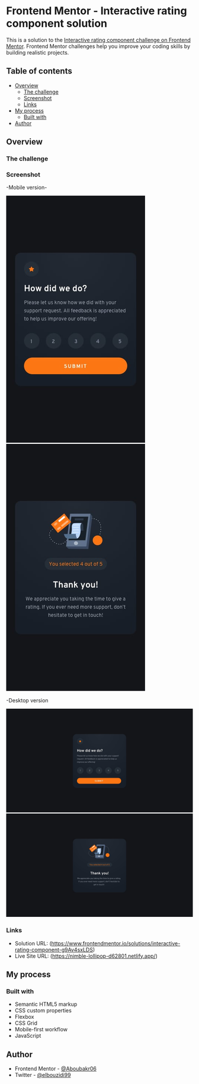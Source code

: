 # Frontend Mentor - Interactive rating component solution

This is a solution to the [Interactive rating component challenge on Frontend Mentor](https://www.frontendmentor.io/challenges/interactive-rating-component-koxpeBUmI). Frontend Mentor challenges help you improve your coding skills by building realistic projects. 

## Table of contents

- [Overview](#overview)
  - [The challenge](#the-challenge)
  - [Screenshot](#screenshot)
  - [Links](#links)
- [My process](#my-process)
  - [Built with](#built-with)
- [Author](#author)

## Overview

### The challenge



### Screenshot

-Mobile version-

![photo](./design/mobile-design.jpg)
![photo](./design/mobile-thank-you-state.jpg)

 -Desktop version

![photo](./design/desktop-design.jpg)
![photo](./design/desktop-thank-you-state.jpg)

### Links

- Solution URL: (https://www.frontendmentor.io/solutions/interactive-rating-component-g9Av4sxLDS)
- Live Site URL: (https://nimble-lollipop-d62801.netlify.app/)

## My process

### Built with

- Semantic HTML5 markup
- CSS custom properties
- Flexbox
- CSS Grid
- Mobile-first workflow
- JavaScript

## Author

- Frontend Mentor - [@Aboubakr06](https://www.frontendmentor.io/profile/Aboubakr06)
- Twitter - [@elbouzidi99](https://twitter.com/elbouzidi99)

